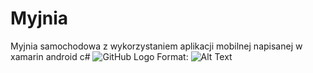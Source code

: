 # Myjnia
Myjnia samochodowa z wykorzystaniem aplikacji mobilnej napisanej w xamarin android c#
![GitHub Logo](https://github.githubassets.com/images/modules/logos_page/Octocat.png)
Format: ![Alt Text](url)
